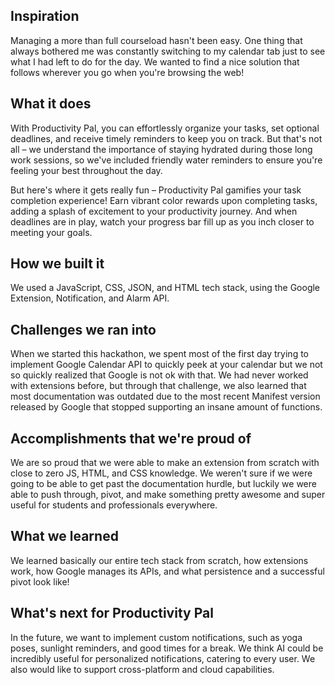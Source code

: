 ## Inspiration
Managing a more than full courseload hasn't been easy. One thing that always bothered me was constantly switching to my calendar tab just to see what I had left to do for the day. We wanted to find a nice solution that follows wherever you go when you're browsing the web!
## What it does
With Productivity Pal, you can effortlessly organize your tasks, set optional deadlines, and receive timely reminders to keep you on track. But that's not all – we understand the importance of staying hydrated during those long work sessions, so we've included friendly water reminders to ensure you're feeling your best throughout the day.

But here's where it gets really fun – Productivity Pal gamifies your task completion experience! Earn vibrant color rewards upon completing tasks, adding a splash of excitement to your productivity journey. And when deadlines are in play, watch your progress bar fill up as you inch closer to meeting your goals.
## How we built it
We used a JavaScript, CSS, JSON, and HTML tech stack, using the Google Extension, Notification, and Alarm API.
## Challenges we ran into
When we started this hackathon, we spent most of the first day trying to implement Google Calendar API to quickly peek at your calendar but we not so quickly realized that Google is not ok with that. We had never worked with extensions before, but through that challenge, we also learned that most documentation was outdated due to the most recent Manifest version released by Google that stopped supporting an insane amount of functions. 
## Accomplishments that we're proud of
We are so proud that we were able to make an extension from scratch with close to zero JS, HTML, and CSS knowledge. We weren't sure if we were going to be able to get past the documentation hurdle, but luckily we were able to push through, pivot, and make something pretty awesome and super useful for students and professionals everywhere.
## What we learned
We learned basically our entire tech stack from scratch, how extensions work, how Google manages its APIs, and what persistence and a successful pivot look like! 
## What's next for Productivity Pal
In the future, we want to implement custom notifications, such as yoga poses, sunlight reminders, and good times for a break. We think AI could be incredibly useful for personalized notifications, catering to every user. We also would like to support cross-platform and cloud capabilities.
